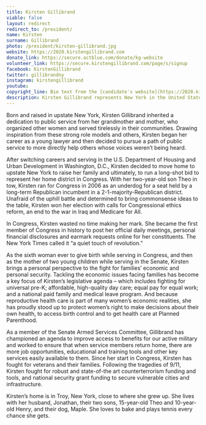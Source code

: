 ```yaml
---
title: Kirsten Gillibrand
viable: false
layout: redirect
redirect_to: /president/
name: Kirsten
surname: Gillibrand
photo: /president/kirsten-gillibrand.jpg
website: https://2020.kirstengillibrand.com
donate_link: https://secure.actblue.com/donate/kg-website
volunteer_link: https://secure.kirstengillibrand.com/page/s/signup
facebook: KirstenGillibrand
twitter: gillibrandny
instagram: kirstengillibrand
youtube: 
copyright_line: Bio text from the [candidate's website](https://2020.kirstengillibrand.com/meet-kirsten/) campaign website is &copy; 2019 Gillibrand 2020.
description: Kirsten Gillibrand represents New York in the United States Senate, where she fought to repeal Don't Ask, Don't Tell and combat sexual assault in the military. She supports single payer health care, women's rights and government transparency.
---
```

Born and raised in upstate New York, Kirsten Gillibrand inherited a dedication to public service from her grandmother and mother, who organized other women and served tirelessly in their communities. Drawing inspiration from these strong role models and others, Kirsten began her career as a young lawyer and then decided to pursue a path of public service to more directly help others whose voices weren’t being heard. 

After switching careers and serving in the U.S. Department of Housing and Urban Development in Washington, D.C., Kirsten decided to move home to upstate New York to raise her family and ultimately, to run a long-shot bid to represent her home district in Congress. With her two-year-old son Theo in tow, Kirsten ran for Congress in 2006 as an underdog for a seat held by a long-term Republican incumbent in a 2-1-majority-Republican district. Unafraid of the uphill battle and determined to bring commonsense ideas to the table, Kirsten won her election with calls for Congressional ethics reform, an end to the war in Iraq and Medicare for All.  

In Congress, Kirsten wasted no time making her mark. She became the first member of Congress in history to post her official daily meetings, personal financial disclosures and earmark requests online for her constituents. The New York Times called it “a quiet touch of revolution.” 

As the sixth woman ever to give birth while serving in Congress, and then as the mother of two young children while serving in the Senate, Kirsten brings a personal perspective to the fight for families’ economic and personal security. Tackling the economic issues facing families has become a key focus of Kirsten’s legislative agenda – which includes fighting for universal pre-K; affordable, high-quality day care; equal pay for equal work; and a national paid family and medical leave program. And because reproductive health care is part of many women’s economic realities, she has proudly stood up to protect women’s right to make decisions about their own health, to access birth control and to get health care at Planned Parenthood.

As a member of the Senate Armed Services Committee, Gillibrand has championed an agenda to improve access to benefits for our active military and worked to ensure that when service members return home, there are more job opportunities, educational and training tools and other key services easily available to them. Since her start in Congress, Kirsten has fought for veterans and their families. Following the tragedies of 9/11, Kirsten fought for robust and state-of-the art counterterrorism funding and tools, and national security grant funding to secure vulnerable cities and infrastructure.

Kirsten’s home is in Troy, New York, close to where she grew up. She lives with her husband, Jonathan, their two sons, 15-year-old Theo and 10-year-old Henry, and their dog, Maple. She loves to bake and plays tennis every chance she gets.
